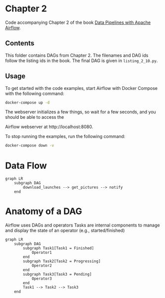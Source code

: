 # Chapter 2

Code accompanying Chapter 2 of the book [Data Pipelines with Apache Airflow](https://www.manning.com/books/data-pipelines-with-apache-airflow).

## Contents

This folder contains DAGs from Chapter 2. 
The filenames and DAG ids follow the listing ids in the book. 
The final DAG is given in `listing_2_10.py`.

## Usage

To get started with the code examples, start Airflow with Docker Compose with the following command:

```bash
docker-compose up -d
```

The webserver initializes a few things, 
so wait for a few seconds, 
and you should be able to access the

Airflow webserver at http://localhost:8080.

To stop running the examples, 
run the following command:

```bash
docker-compose down -v
```

# Data Flow
```mermaid
graph LR
    subgraph DAG
        download_launches --> get_pictures --> notify
    end
```

# Anatomy of a DAG

Airflow uses DAGs and operators
Tasks are internal components to manage and display the state of an operator (e.g., started/finished)

```mermaid
graph LR
    subgraph DAG
        subgraph Task1[Task1 = Finished]
            Operator1
        end
        subgraph Task2[Task2 = Progressing]
            Operator2
        end
        subgraph Task3[Task3 = Pending]
            Operator3
        end
        Task1 --> Task2 --> Task3
    end        
```